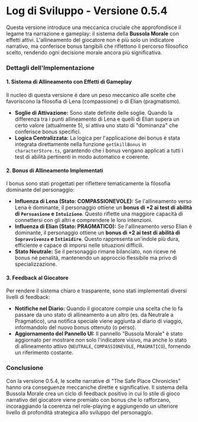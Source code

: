 # Log di Sviluppo - Versione 0.5.4

Questa versione introduce una meccanica cruciale che approfondisce il legame tra narrazione e gameplay: il sistema della **Bussola Morale** con effetti attivi. L'allineamento del giocatore non è più solo un indicatore narrativo, ma conferisce bonus tangibili che riflettono il percorso filosofico scelto, rendendo ogni decisione morale ancora più significativa.

### Dettagli dell'Implementazione

#### 1. Sistema di Allineamento con Effetti di Gameplay
Il nucleo di questa versione è dare un peso meccanico alle scelte che favoriscono la filosofia di Lena (compassione) o di Elian (pragmatismo).

- **Soglie di Attivazione:** Sono state definite delle soglie. Quando la differenza tra i punti allineamento di Lena e quelli di Elian supera un certo valore (attualmente 5), si attiva uno stato di "dominanza" che conferisce bonus specifici.
- **Logica Centralizzata:** La logica per l'applicazione dei bonus è stata integrata direttamente nella funzione `getSkillBonus` in `characterStore.ts`, garantendo che i bonus vengano applicati a tutti i test di abilità pertinenti in modo automatico e coerente.

#### 2. Bonus di Allineamento Implementati
I bonus sono stati progettati per riflettere tematicamente la filosofia dominante del personaggio:

- **Influenza di Lena (Stato: COMPASSIONEVOLE):** Se l'allineamento verso Lena è dominante, il personaggio ottiene un **bonus di +2 ai test di abilità di `Persuasione` e `Intuizione`**. Questo riflette una maggiore capacità di connettersi con gli altri e comprendere le loro intenzioni.
- **Influenza di Elian (Stato: PRAGMATICO):** Se l'allineamento verso Elian è dominante, il personaggio ottiene un **bonus di +2 ai test di abilità di `Sopravvivenza` e `Intimidire`**. Questo rappresenta un'indole più dura, efficiente e capace di imporsi nelle situazioni difficili.
- **Stato Neutrale:** Se il personaggio rimane bilanciato, non riceve né bonus né penalità, mantenendo un approccio flessibile ma privo di specializzazione.

#### 3. Feedback al Giocatore
Per rendere il sistema chiaro e trasparente, sono stati implementati diversi livelli di feedback:

- **Notifiche nel Diario:** Quando il giocatore compie una scelta che lo fa passare da uno stato di allineamento a un altro (es. da Neutrale a Pragmatico), una notifica speciale viene aggiunta al diario di viaggio, informandolo del nuovo bonus ottenuto (o perso).
- **Aggiornamento del Pannello UI:** Il pannello "Bussola Morale" è stato aggiornato per mostrare non solo l'indicatore visivo, ma anche lo stato di allineamento attivo (`NEUTRALE`, `COMPASSIONEVOLE`, `PRAGMATICO`), fornendo un riferimento costante.

### Conclusione
Con la versione 0.5.4, le scelte narrative di "The Safe Place Chronicles" hanno ora conseguenze meccaniche dirette e significative. Il sistema della Bussola Morale crea un ciclo di feedback positivo in cui lo stile di gioco narrativo del giocatore viene premiato con bonus che lo rafforzano, incoraggiando la coerenza nel role-playing e aggiungendo un ulteriore livello di profondità strategica allo sviluppo del personaggio.